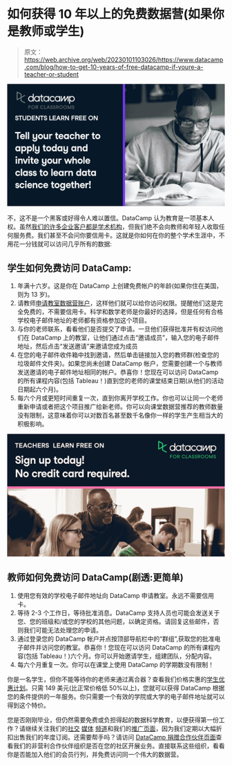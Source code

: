 # 如何获得 10 年以上的免费数据营(如果你是教师或学生)

> 原文：<https://web.archive.org/web/20230101103026/https://www.datacamp.com/blog/how-to-get-10-years-of-free-datacamp-if-youre-a-teacher-or-student>

![](img/27315eb54e301aff06fe968f600e90dc.png)

不，这不是一个黑客或好得令人难以置信。DataCamp 认为教育是一项基本人权。虽然[我们的许多企业客户都是学术机构](https://web.archive.org/web/20221212135819/https://www.datacamp.com/resources/case-studies/ucd-professional-academy-case-study)，但我们绝不会向教师和年轻人收取任何服务费。我们甚至不会问你要信用卡。这就是你如何在你的整个学术生涯中，不用花一分钱就可以访问几乎所有的数据:

## 学生如何免费访问 DataCamp:

1.  年满十六岁。这是你在 DataCamp 上创建免费帐户的年龄(如果你住在美国，则为 13 岁)。
2.  请教师[申请教室数据营账户](https://web.archive.org/web/20221212135819/https://www.datacamp-staging.com/groups/classrooms#academic_form)，这样他们就可以给你访问权限。提醒他们这是完全免费的，不需要信用卡。科学和数学老师是你最好的选择，但是任何有合格学校电子邮件地址的老师都有资格参加这个项目。
3.  与你的老师联系，看看他们是否提交了申请。一旦他们获得批准并有权访问他们在 DataCamp 上的教室，让他们通过点击“邀请成员”，输入您的电子邮件地址，然后点击“发送邀请”来邀请您成为成员
4.  在您的电子邮件收件箱中找到邀请，然后单击链接加入您的教师群(检查您的垃圾邮件文件夹)。如果您尚未创建 DataCamp 帐户，您需要创建一个与教师发送邀请的电子邮件地址相同的帐户。恭喜你！您现在可以访问 DataCamp 的所有课程内容(包括 Tableau！)直到您的老师的课堂结束日期(从他们的活动日期起六个月)。
5.  每六个月或更短时间重复一次，直到你离开学校工作。你也可以让同一个老师重新申请或者把这个项目推广给新老师。你可以向课堂数据营推荐的教师数量没有限制，这意味着你可以对数百名甚至数千名像你一样的学生产生相当大的积极影响。

![](img/570332fdfaf949a84f95a2b5b3f0ee50.png)

## 教师如何免费访问 DataCamp(剧透:更简单)

1.  使用您有效的学校电子邮件地址向 DataCamp 申请教室。永远不需要信用卡。
2.  等待 2-3 个工作日，等待批准消息。DataCamp 支持人员也可能会发送关于您、您的班级和/或您的学校的其他问题，以确定资格。请回复这些邮件，否则我们可能无法处理您的申请。
3.  通过登录您的 DataCamp 帐户并点按顶部导航栏中的“群组”,获取您的批准电子邮件并访问您的教室。恭喜你！您现在可以访问 DataCamp 的所有课程内容(包括 Tableau！)六个月。你可以开始邀请学生，组建团队，分配内容。
4.  每六个月重复一次。你可以在课堂上使用 DataCamp 的学期数没有限制！

你是一名学生，但你不能等待你的老师来通过离合器？查看我们价格实惠的[学生优惠计划](https://web.archive.org/web/20221212135819/https://www.datacamp.com/pricing/student "Student Premium Plan")。只需 149 美元(比正常价格低 50%以上)，您就可以获得 DataCamp 根据您的条件提供的一年服务。你只需要一个有效的学院或大学的电子邮件地址就可以得到这个特价。

您是否刚刚毕业，但仍然需要免费或负担得起的数据科学教育，以便获得第一份工作？请继续关注我们的[社交](https://web.archive.org/web/20221212135819/http://instagram.com/datacamp) [媒体](https://web.archive.org/web/20221212135819/https://www.linkedin.com/school/3227175/admin) [频道](https://web.archive.org/web/20221212135819/http://twitter.com/datacamp)和我们的[推广页面](https://web.archive.org/web/20221212135819/https://www.datacamp.com/promo)，因为我们定期以大幅折扣出售我们的年度订阅。还需要帮手吗？请访问 [DataCamp 捐赠合作伙伴页面](https://web.archive.org/web/20221212135819/https://www.datacamp.com/donates/partners)查看我们的非营利合作伙伴组织是否在您的社区开展业务。直接联系这些组织，看看你是否能加入他们的会员行列，并免费访问同一个伟大的数据营。